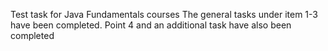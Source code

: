 Test task for Java Fundamentals courses
The general tasks under item 1-3 have been completed.
Point 4 and an additional task have also been completed
